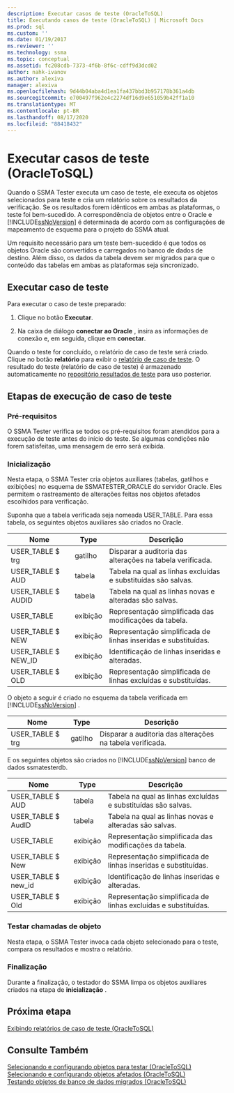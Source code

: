 ```yaml
---
description: Executar casos de teste (OracleToSQL)
title: Executando casos de teste (OracleToSQL) | Microsoft Docs
ms.prod: sql
ms.custom: ''
ms.date: 01/19/2017
ms.reviewer: ''
ms.technology: ssma
ms.topic: conceptual
ms.assetid: fc208cdb-7373-4f6b-8f6c-cdff9d3dcd02
author: nahk-ivanov
ms.author: alexiva
manager: alexiva
ms.openlocfilehash: 9d44b04aba4d1ea1fa437bbd3b957178b361a4db
ms.sourcegitcommit: e700497f962e4c2274df16d9e651059b42ff1a10
ms.translationtype: MT
ms.contentlocale: pt-BR
ms.lasthandoff: 08/17/2020
ms.locfileid: "88418432"
---
```

# <a name="running-test-cases-oracletosql"></a>Executar casos de teste (OracleToSQL)
Quando o SSMA Tester executa um caso de teste, ele executa os objetos selecionados para teste e cria um relatório sobre os resultados da verificação. Se os resultados forem idênticos em ambas as plataformas, o teste foi bem-sucedido. A correspondência de objetos entre o Oracle e [!INCLUDE[ssNoVersion](../../includes/ssnoversion-md.md)] é determinada de acordo com as configurações de mapeamento de esquema para o projeto do SSMA atual.  
  
Um requisito necessário para um teste bem-sucedido é que todos os objetos Oracle são convertidos e carregados no banco de dados de destino. Além disso, os dados da tabela devem ser migrados para que o conteúdo das tabelas em ambas as plataformas seja sincronizado.  
  
## <a name="run-test-case"></a>Executar caso de teste  
Para executar o caso de teste preparado:  
  
1.  Clique no botão **Executar**.  
  
2.  Na caixa de diálogo **conectar ao Oracle** , insira as informações de conexão e, em seguida, clique em **conectar**.  
  
Quando o teste for concluído, o relatório de caso de teste será criado. Clique no botão **relatório** para exibir o [relatório de caso de teste](viewing-test-case-reports-oracletosql.md). O resultado do teste (relatório de caso de teste) é armazenado automaticamente no [repositório resultados de teste](using-test-repositories-oracletosql.md) para uso posterior.  
  
## <a name="test-case-execution-steps"></a>Etapas de execução de caso de teste  
  
### <a name="prerequisites"></a>Pré-requisitos  
O SSMA Tester verifica se todos os pré-requisitos foram atendidos para a execução de teste antes do início do teste. Se algumas condições não forem satisfeitas, uma mensagem de erro será exibida.  
  
### <a name="initialization"></a>Inicialização  
Nesta etapa, o SSMA Tester cria objetos auxiliares (tabelas, gatilhos e exibições) no esquema de SSMATESTER_ORACLE do servidor Oracle. Eles permitem o rastreamento de alterações feitas nos objetos afetados escolhidos para verificação.  
  
Suponha que a tabela verificada seja nomeada USER_TABLE. Para essa tabela, os seguintes objetos auxiliares são criados no Oracle.  
  
|Nome|Type|Descrição|  
|-|-|-|  
|USER_TABLE $ trg|gatilho|Disparar a auditoria das alterações na tabela verificada.|  
|USER_TABLE $ AUD|tabela|Tabela na qual as linhas excluídas e substituídas são salvas.|  
|USER_TABLE $ AUDID|tabela|Tabela na qual as linhas novas e alteradas são salvas.|  
|USER_TABLE|exibição|Representação simplificada das modificações da tabela.|  
|USER_TABLE $ NEW|exibição|Representação simplificada de linhas inseridas e substituídas.|  
|USER_TABLE $ NEW_ID|exibição|Identificação de linhas inseridas e alteradas.|  
|USER_TABLE $ OLD|exibição|Representação simplificada de linhas excluídas e substituídas.|  
  
O objeto a seguir é criado no esquema da tabela verificada em [!INCLUDE[ssNoVersion](../../includes/ssnoversion-md.md)] .  
  
|Nome|Type|Descrição|  
|-|-|-|  
|USER_TABLE $ trg|gatilho|Disparar a auditoria das alterações na tabela verificada.|  
  
E os seguintes objetos são criados no [!INCLUDE[ssNoVersion](../../includes/ssnoversion-md.md)] banco de dados ssmatesterdb.  
  
|Nome|Type|Descrição|  
|-|-|-|  
|USER_TABLE $ AUD|tabela|Tabela na qual as linhas excluídas e substituídas são salvas.|  
|USER_TABLE $ AudID|tabela|Tabela na qual as linhas novas e alteradas são salvas.|  
|USER_TABLE|exibição|Representação simplificada das modificações da tabela.|  
|USER_TABLE $ New|exibição|Representação simplificada de linhas inseridas e substituídas.|  
|USER_TABLE $ new_id|exibição|Identificação de linhas inseridas e alteradas.|  
|USER_TABLE $ Old|exibição|Representação simplificada de linhas excluídas e substituídas.|  
  
### <a name="test-object-calls"></a>Testar chamadas de objeto  
Nesta etapa, o SSMA Tester invoca cada objeto selecionado para o teste, compara os resultados e mostra o relatório.  
  
### <a name="finalization"></a>Finalização  
Durante a finalização, o testador do SSMA limpa os objetos auxiliares criados na etapa de **inicialização** .  
  
## <a name="next-step"></a>Próxima etapa  
[Exibindo relatórios de caso de teste &#40;OracleToSQL&#41;](../../ssma/oracle/viewing-test-case-reports-oracletosql.md)  
  
## <a name="see-also"></a>Consulte Também  
[Selecionando e configurando objetos para testar &#40;OracleToSQL&#41;](../../ssma/oracle/selecting-and-configuring-objects-to-test-oracletosql.md)  
[Selecionando e configurando objetos afetados &#40;OracleToSQL&#41;](../../ssma/oracle/selecting-and-configuring-affected-objects-oracletosql.md)  
[Testando objetos de banco de dados migrados &#40;OracleToSQL&#41;](../../ssma/oracle/testing-migrated-database-objects-oracletosql.md)  
  
